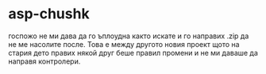 # asp-chushk
госпожо не ми дава да го ъплоудна както искате и го направих .zip да не ме насолите после. Това е между другото новия проект щото на стария дето правих някой друг беше правил промени и не ми даваше да направя контролери.
